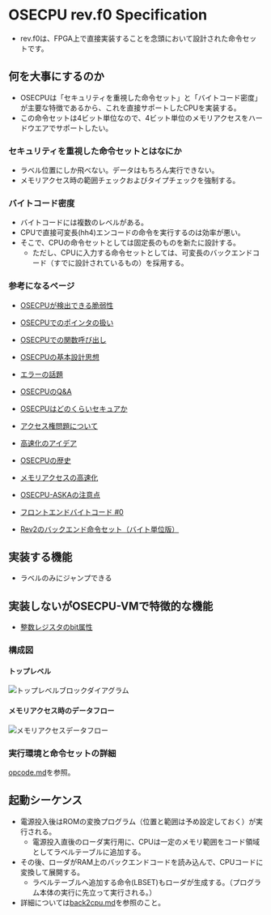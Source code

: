 # OSECPU rev.f0 Specification
- rev.f0は、FPGA上で直接実装することを念頭において設計された命令セットです。

## 何を大事にするのか
- OSECPUは「セキュリティを重視した命令セット」と「バイトコード密度」が主要な特徴であるから、これを直接サポートしたCPUを実装する。
- この命令セットは4ビット単位なので、4ビット単位のメモリアクセスをハードウエアでサポートしたい。


### セキュリティを重視した命令セットとはなにか
- ラベル位置にしか飛べない。データはもちろん実行できない。
- メモリアクセス時の範囲チェックおよびタイプチェックを強制する。

### バイトコード密度
- バイトコードには複数のレベルがある。
- CPUで直接可変長(hh4)エンコードの命令を実行するのは効率が悪い。
- そこで、CPUの命令セットとしては固定長のものを新たに設計する。
  - ただし、CPUに入力する命令セットとしては、可変長のバックエンドコード（すでに設計されているもの）を採用する。

### 参考になるページ
- [OSECPUが検出できる脆弱性](http://osecpu.osask.jp/wiki/?page0005)
- [OSECPUでのポインタの扱い](http://osecpu.osask.jp/wiki/?page0006)
- [OSECPUでの関数呼び出し](http://osecpu.osask.jp/wiki/?page0007)
- [OSECPUの基本設計思想](http://osecpu.osask.jp/wiki/?page0009)
- [エラーの話題](http://osecpu.osask.jp/wiki/?page0010)
- [OSECPUのQ&A](http://osecpu.osask.jp/wiki/?page0011)
- [OSECPUはどのくらいセキュアか](http://osecpu.osask.jp/wiki/?page0018)
- [アクセス権問題について](http://osecpu.osask.jp/wiki/?page0020)
- [高速化のアイデア](http://osecpu.osask.jp/wiki/?page0022)
- [OSECPUの歴史](http://osecpu.osask.jp/wiki/?page0028)
- [メモリアクセスの高速化](http://osecpu.osask.jp/wiki/?page0029)
- [OSECPU-ASKAの注意点](http://osecpu.osask.jp/wiki/?page0030)
- [フロントエンドバイトコード #0](http://osecpu.osask.jp/wiki/?page0031)

- [Rev2のバックエンド命令セット（バイト単位版）](http://osecpu.osask.jp/wiki/?page0090)

## 実装する機能
- ラベルのみにジャンプできる

## 実装しないがOSECPU-VMで特徴的な機能
- [整数レジスタのbit属性](http://osecpu.osask.jp/wiki/?page0078)

### 構成図
#### トップレベル
![トップレベルブロックダイアグラム](https://raw.githubusercontent.com/osecpu/spec/master/f0/schem/osecpu_toplevel_overview.png)

#### メモリアクセス時のデータフロー
![メモリアクセスデータフロー](https://raw.githubusercontent.com/osecpu/spec/master/f0/schem/osecpu_mem_data_flow.png)

### 実行環境と命令セットの詳細
[opcode.md](./opcode.md)を参照。

## 起動シーケンス
- 電源投入後はROMの変換プログラム（位置と範囲は予め設定しておく）が実行される。
  - 電源投入直後のローダ実行用に、CPUは一定のメモリ範囲をコード領域としてラベルテーブルに追加する。
- その後、ローダがRAM上のバックエンドコードを読み込んで、CPUコードに変換して展開する。
  - ラベルテーブルへ追加する命令(LBSET)もローダが生成する。（プログラム本体の実行に先立って実行される。）
- 詳細については[back2cpu.md](./back2cpu.md)を参照のこと。


